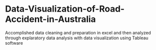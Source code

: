 # Data-Visualization-of-Road-Accident-in-Australia
Accomplished data cleaning and preparation in excel and then analyzed through explaratory data analysis with data visualization using Tableau software
